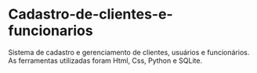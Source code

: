 # Cadastro-de-clientes-e-funcionarios
Sistema de cadastro e gerenciamento de clientes, usuários e funcionários. As ferramentas utilizadas foram Html, Css, Python e SQLite.
